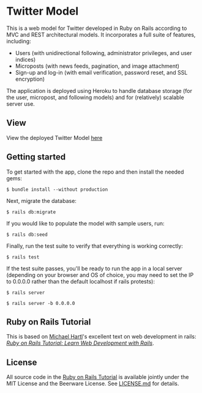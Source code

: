 # Twitter Model

This is a web model for Twitter developed in Ruby on Rails according to MVC and
REST architectural models. It incorporates a full suite of features, including:

* Users (with unidirectional following, administrator privileges, and user indices)
* Microposts (with news feeds, pagination, and image attachment)
* Sign-up and log-in (with email verification, password reset, and SSL encryption)

The application is deployed using Heroku to handle database storage (for the
user, micropost, and following models) and for (relatively) scalable server use.

## View

View the deployed Twitter Model [here](http://www.twitter-model.herokuapp.com/)

## Getting started

To get started with the app, clone the repo and then install the needed gems:

```
$ bundle install --without production
```

Next, migrate the database:

```
$ rails db:migrate
```

If you would like to populate the model with sample users, run:

```
$ rails db:seed
```

Finally, run the test suite to verify that everything is working correctly:

```
$ rails test
```

If the test suite passes, you'll be ready to run the app in a local server
(depending on your browser and OS of choice, you may need to set the IP to
0.0.0.0 rather than the default localhost if rails protests):

```
$ rails server
```
```
$ rails server -b 0.0.0.0
```

## Ruby on Rails Tutorial

This is based on [Michael Hartl](http://www.michaelhartl.com/)'s excellent text
on web development in rails: [*Ruby on Rails Tutorial: Learn Web Development
with Rails*](http://www.railstutorial.org/).

## License

All source code in the [Ruby on Rails Tutorial](http://railstutorial.org/)
is available jointly under the MIT License and the Beerware License. See
[LICENSE.md](LICENSE.md) for details.
